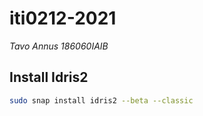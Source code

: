 # iti0212-2021
_Tavo Annus 186060IAIB_

## Install Idris2
```bash
sudo snap install idris2 --beta --classic
```
